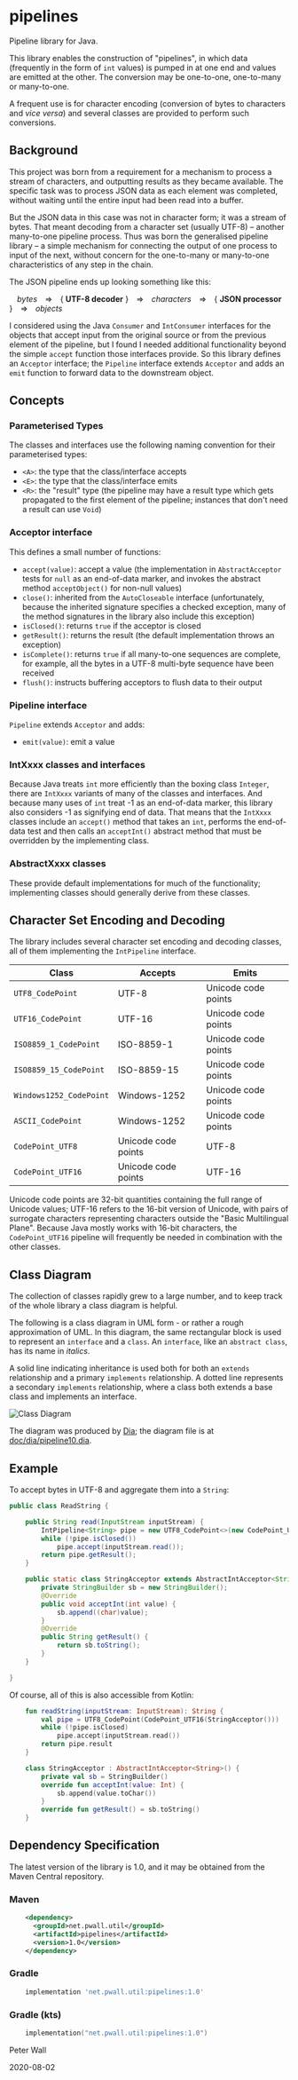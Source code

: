 # pipelines

Pipeline library for Java.

This library enables the construction of "pipelines", in which data (frequently in the form of `int` values) is pumped
in at one end and values are emitted at the other.
The conversion may be one-to-one, one-to-many or many-to-one.

A frequent use is for character encoding (conversion of bytes to characters and _vice versa_) and several classes are
provided to perform such conversions.

## Background

This project was born from a requirement for a mechanism to process a stream of characters, and outputting results as
they became available.
The specific task was to process JSON data as each element was completed, without waiting until the entire input had
been read into a buffer.

But the JSON data in this case was not in character form; it was a stream of bytes.
That meant decoding from a character set (usually UTF-8) &ndash; another many-to-one pipeline process.
Thus was born the generalised pipeline library &ndash; a simple mechanism for connecting the output of one process to
input of the next, without concern for the one-to-many or many-to-one characteristics of any step in the chain.

The JSON pipeline ends up looking something like this:

&emsp;_bytes_&emsp;&rArr;&emsp;{ **UTF-8 decoder** }&emsp;&rArr;&emsp;_characters_&emsp;&rArr;&emsp;{ **JSON processor** }&emsp;&rArr;&emsp;_objects_

I considered using the Java `Consumer` and `IntConsumer` interfaces for the objects that accept input from the original
source or from the previous element of the pipeline, but I found I needed additional functionality beyond the simple
`accept` function those interfaces provide.
So this library defines an `Acceptor` interface; the `Pipeline` interface extends `Acceptor` and adds an `emit` function
to forward data to the downstream object.

## Concepts

### Parameterised Types

The classes and interfaces use the following naming convention for their parameterised types:

- `<A>`: the type that the class/interface accepts
- `<E>`: the type that the class/interface emits
- `<R>`: the "result" type (the pipeline may have a result type which gets propagated to the first element of the
pipeline; instances that don't need a result can use `Void`)

### Acceptor interface

This defines a small number of functions:

- `accept(value)`: accept a value (the implementation in `AbstractAcceptor` tests for `null` as an end-of-data marker,
and invokes the abstract method `acceptObject()` for non-null values)
- `close()`: inherited from the `AutoCloseable` interface (unfortunately, because the inherited signature specifies a
checked exception, many of the method signatures in the library also include this exception)
- `isClosed()`: returns `true` if the acceptor is closed
- `getResult()`: returns the result (the default implementation throws an exception)
- `isComplete()`: returns `true` if all many-to-one sequences are complete, for example, all the bytes in a UTF-8
multi-byte sequence have been received
- `flush()`: instructs buffering acceptors to flush data to their output

### Pipeline interface

`Pipeline` extends `Acceptor` and adds:

- `emit(value)`: emit a value

### IntXxxx classes and interfaces

Because Java treats `int` more efficiently than the boxing class `Integer`, there are `IntXxxx` variants of many of the
classes and interfaces.
And because many uses of `int` treat -1 as an end-of-data marker, this library also considers -1 as signifying end of
data.
That means that the `IntXxxx` classes include an `accept()` method that takes an `int`, performs the end-of-data test
and then calls an `acceptInt()` abstract method that must be overridden by the implementing class.

### AbstractXxxx classes

These provide default implementations for much of the functionality; implementing classes should generally derive from
these classes.

## Character Set Encoding and Decoding

The library includes several character set encoding and decoding classes, all of them implementing the `IntPipeline`
interface.

| Class                   | Accepts             | Emits               |
| ----------------------- | ------------------- | ------------------- |
| `UTF8_CodePoint`        | UTF-8               | Unicode code points |
| `UTF16_CodePoint`       | UTF-16              | Unicode code points |
| `ISO8859_1_CodePoint`   | ISO-8859-1          | Unicode code points |
| `ISO8859_15_CodePoint`  | ISO-8859-15         | Unicode code points |
| `Windows1252_CodePoint` | Windows-1252        | Unicode code points |
| `ASCII_CodePoint`       | Windows-1252        | Unicode code points |
| `CodePoint_UTF8`        | Unicode code points | UTF-8               |
| `CodePoint_UTF16`       | Unicode code points | UTF-16              |

Unicode code points are 32-bit quantities containing the full range of Unicode values; UTF-16 refers to the 16-bit
version of Unicode, with pairs of surrogate characters representing characters outside the "Basic Multilingual Plane".
Because Java mostly works with 16-bit characters, the `CodePoint_UTF16` pipeline will frequently be needed in
combination with the other classes.

## Class Diagram

The collection of classes rapidly grew to a large number, and to keep track of the whole library a class diagram is
helpful.

The following is a class diagram in UML form - or rather a rough approximation of UML.
In this diagram, the same rectangular block is used to represent an `interface` and a `class`.
An `interface`, like an `abstract class`, has its name in _italics_.

A solid line indicating inheritance is used both for both an `extends` relationship and a primary `implements`
relationship.
A dotted line represents a secondary `implements` relationship, where a class both extends a base class and implements
an interface.

![Class Diagram](doc/dia/pipeline10.png "UML Class Diagram")

The diagram was produced by [Dia](https://wiki.gnome.org/Apps/Dia/); the diagram file is at
[doc/dia/pipeline10.dia](doc/dia/pipeline10.dia).

## Example

To accept bytes in UTF-8 and aggregate them into a `String`:

```Java
public class ReadString {

    public String read(InputStream inputStream) {
        IntPipeline<String> pipe = new UTF8_CodePoint<>(new CodePoint_UTF16<>(new StringAcceptor()));
        while (!pipe.isClosed())
            pipe.accept(inputStream.read());
        return pipe.getResult();
    }

    public static class StringAcceptor extends AbstractIntAcceptor<String> {
        private StringBuilder sb = new StringBuilder();
        @Override
        public void acceptInt(int value) {
            sb.append((char)value);
        }
        @Override
        public String getResult() {
            return sb.toString();
        }
    }

}
```

Of course, all of this is also accessible from Kotlin:

```Kotlin
    fun readString(inputStream: InputStream): String {
        val pipe = UTF8_CodePoint(CodePoint_UTF16(StringAcceptor()))
        while (!pipe.isClosed)
            pipe.accept(inputStream.read())
        return pipe.result
    }

    class StringAcceptor : AbstractIntAcceptor<String>() {
        private val sb = StringBuilder()
        override fun acceptInt(value: Int) {
            sb.append(value.toChar())
        }
        override fun getResult() = sb.toString()
    }
```

## Dependency Specification

The latest version of the library is 1.0, and it may be obtained from the Maven Central repository.

### Maven
```xml
    <dependency>
      <groupId>net.pwall.util</groupId>
      <artifactId>pipelines</artifactId>
      <version>1.0</version>
    </dependency>
```
### Gradle
```groovy
    implementation 'net.pwall.util:pipelines:1.0'
```
### Gradle (kts)
```kotlin
    implementation("net.pwall.util:pipelines:1.0")
```

Peter Wall

2020-08-02
